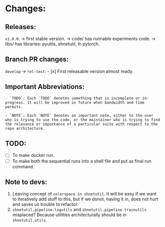 # Changes:

## Releases:
`v1.0.0`:
-> first stable version.
-> code/ has runnable experiments code.
-> libs/ has libraries: pyutils, shnetutil, tt-pytorch.

## Branch PR changes:

`develop` -> `rel-test`:
	- [x] First releasable version almost ready. 

## Important Abbreviations:
	- `TODO`: Each `TODO` denotes something that is incomplete or in-progress. It will be improved in future when bandwidth and time permits.

	- `NOTE`: Each `NOTE` denotes an important note, either to the user who is trying to use the code, or the maintainer who is trying to find the relevance or importance of a particular suite with respect to the repo architecture. 


## TODO:
- [ ] To make docker run.
- [ ] To make both the sequential runs into a shell file and put as final run command.

## Note to devs:
1. Leaving concept of `colorspace in shnetutil`. It will be easy if we want to iteratively add stuff to this, but if we donot, having it in, does not hurt and saves us trouble to refactor.
2. `shnetutil.pipeline.logutils` and `shnetutil.pipeline.trainutils` misplaced? Because utilities architecturally should be in `shnetutil.utils`.

